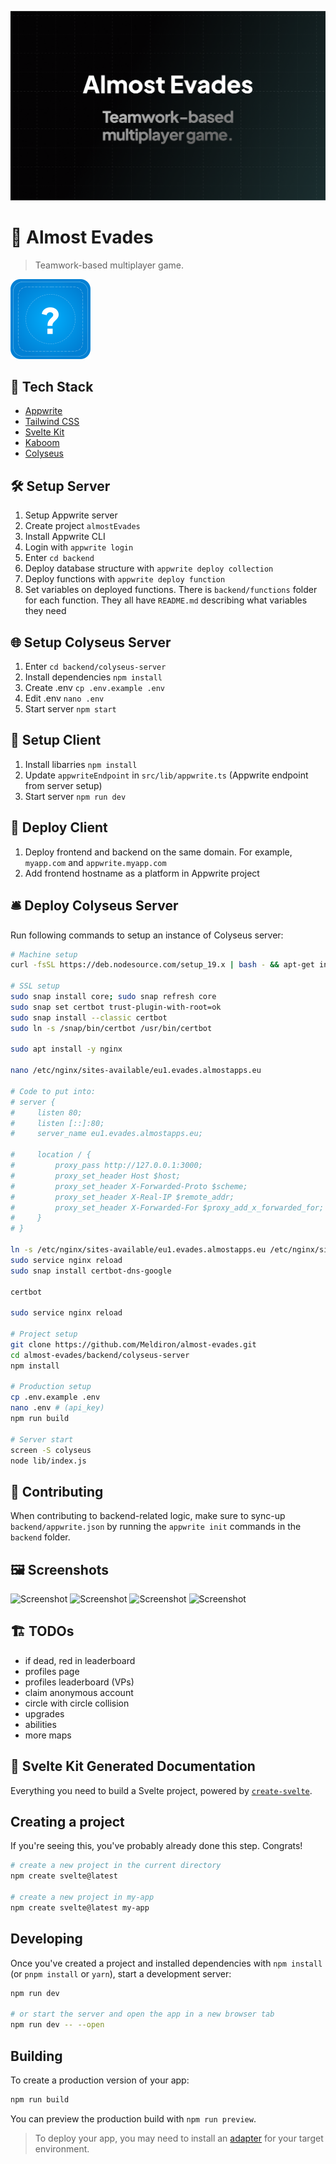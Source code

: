 ![Almost Cover](static/og-cover.png)

# 🔴 Almost Evades

> Teamwork-based multiplayer game.

![Almost Icon](static/favicon.png)

## 🧰 Tech Stack

- [Appwrite](https://appwrite.io/)
- [Tailwind CSS](https://tailwindcss.com/)
- [Svelte Kit](https://kit.svelte.dev/)
- [Kaboom](https://kaboomjs.com/)
- [Colyseus](https://www.colyseus.io/)

## 🛠️ Setup Server

1. Setup Appwrite server
2. Create project `almostEvades`
3. Install Appwrite CLI
4. Login with `appwrite login`
5. Enter `cd backend`
6. Deploy database structure with `appwrite deploy collection`
7. Deploy functions with `appwrite deploy function`
8. Set variables on deployed functions. There is `backend/functions` folder for each function. They all have `README.md` describing what variables they need

## 🌐 Setup Colyseus Server

1. Enter `cd backend/colyseus-server`
2. Install dependencies `npm install`
3. Create .env `cp .env.example .env`
4. Edit .env `nano .env`
5. Start server `npm start`

## 👀 Setup Client

1. Install libarries `npm install`
2. Update `appwriteEndpoint` in `src/lib/appwrite.ts` (Appwrite endpoint from server setup)
3. Start server `npm run dev`

## 🚀 Deploy Client

1. Deploy frontend and backend on the same domain. For example, `myapp.com` and `appwrite.myapp.com`
2. Add frontend hostname as a platform in Appwrite project

## 🛎️ Deploy Colyseus Server

Run following commands to setup an instance of Colyseus server:

```sh
# Machine setup
curl -fsSL https://deb.nodesource.com/setup_19.x | bash - && apt-get install -y nodejs

# SSL setup
sudo snap install core; sudo snap refresh core
sudo snap set certbot trust-plugin-with-root=ok
sudo snap install --classic certbot
sudo ln -s /snap/bin/certbot /usr/bin/certbot

sudo apt install -y nginx

nano /etc/nginx/sites-available/eu1.evades.almostapps.eu

# Code to put into:
# server {
#     listen 80;
#     listen [::]:80;
#     server_name eu1.evades.almostapps.eu;

#     location / {
#         proxy_pass http://127.0.0.1:3000;
#         proxy_set_header Host $host;
#         proxy_set_header X-Forwarded-Proto $scheme;
#         proxy_set_header X-Real-IP $remote_addr;
#         proxy_set_header X-Forwarded-For $proxy_add_x_forwarded_for;
#     }
# }

ln -s /etc/nginx/sites-available/eu1.evades.almostapps.eu /etc/nginx/sites-enabled/eu1.evades.almostapps.eu
sudo service nginx reload
sudo snap install certbot-dns-google

certbot

sudo service nginx reload

# Project setup
git clone https://github.com/Meldiron/almost-evades.git
cd almost-evades/backend/colyseus-server
npm install

# Production setup
cp .env.example .env
nano .env # (api_key)
npm run build

# Server start
screen -S colyseus
node lib/index.js
```

## 🤝 Contributing

When contributing to backend-related logic, make sure to sync-up `backend/appwrite.json` by running the `appwrite init` commands in the `backend` folder.

## 🖼️ Screenshots

![Screenshot](screenshots/ss1.png)
![Screenshot](screenshots/ss2.png)
![Screenshot](screenshots/ss3.png)
![Screenshot](screenshots/ss4.png)

## 🏗️ TODOs

- if dead, red in leaderboard
- profiles page
- profiles leaderboard (VPs)
- claim anonymous account
- circle with circle collision
- upgrades
- abilities
- more maps

## 🤖 Svelte Kit Generated Documentation

Everything you need to build a Svelte project, powered by [`create-svelte`](https://github.com/sveltejs/kit/tree/master/packages/create-svelte).

## Creating a project

If you're seeing this, you've probably already done this step. Congrats!

```bash
# create a new project in the current directory
npm create svelte@latest

# create a new project in my-app
npm create svelte@latest my-app
```

## Developing

Once you've created a project and installed dependencies with `npm install` (or `pnpm install` or `yarn`), start a development server:

```bash
npm run dev

# or start the server and open the app in a new browser tab
npm run dev -- --open
```

## Building

To create a production version of your app:

```bash
npm run build
```

You can preview the production build with `npm run preview`.

> To deploy your app, you may need to install an [adapter](https://kit.svelte.dev/docs/adapters) for your target environment.
